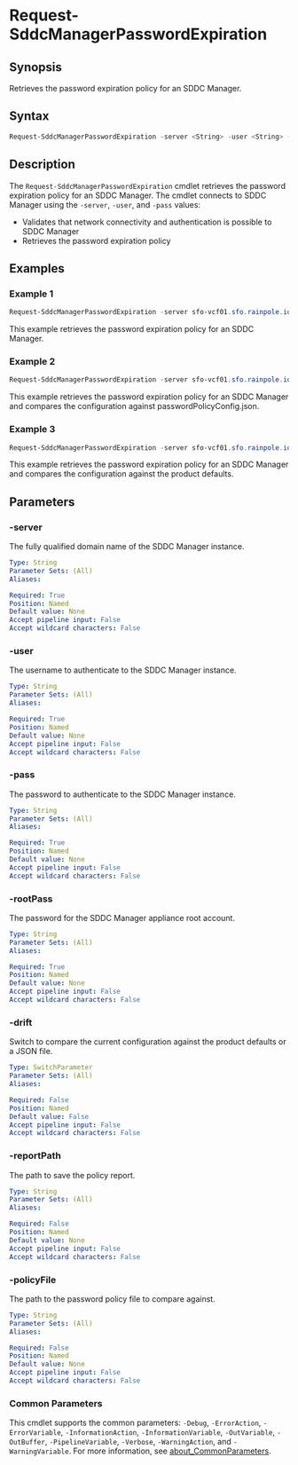 # Request-SddcManagerPasswordExpiration

## Synopsis

Retrieves the password expiration policy for an SDDC Manager.

## Syntax

```powershell
Request-SddcManagerPasswordExpiration -server <String> -user <String> -pass <String> -rootPass <String> [-drift] [-reportPath <String>] [-policyFile <String>] [<CommonParameters>]
```

## Description

The `Request-SddcManagerPasswordExpiration` cmdlet retrieves the password expiration policy for an SDDC Manager.
The cmdlet connects to SDDC Manager using the `-server`, `-user`, and `-pass` values:

- Validates that network connectivity and authentication is possible to SDDC Manager
- Retrieves the password expiration policy

## Examples

### Example 1

```powershell
Request-SddcManagerPasswordExpiration -server sfo-vcf01.sfo.rainpole.io -user administrator@vsphere.local -pass VMw@re1! -rootPass VMw@re1!
```

This example retrieves the password expiration policy for an SDDC Manager.

### Example 2

```powershell
Request-SddcManagerPasswordExpiration -server sfo-vcf01.sfo.rainpole.io -user administrator@vsphere.local -pass VMw@re1! -rootPass VMw@re1! -drift -reportPath "F:\Reporting" -policyFile "passwordPolicyConfig.json"
```

This example retrieves the password expiration policy for an SDDC Manager and compares the configuration against passwordPolicyConfig.json.

### Example 3

```powershell
Request-SddcManagerPasswordExpiration -server sfo-vcf01.sfo.rainpole.io -user administrator@vsphere.local -pass VMw@re1! -rootPass VMw@re1! -drift
```

This example retrieves the password expiration policy for an SDDC Manager and compares the configuration against the product defaults.

## Parameters

### -server

The fully qualified domain name of the SDDC Manager instance.

```yaml
Type: String
Parameter Sets: (All)
Aliases:

Required: True
Position: Named
Default value: None
Accept pipeline input: False
Accept wildcard characters: False
```

### -user

The username to authenticate to the SDDC Manager instance.

```yaml
Type: String
Parameter Sets: (All)
Aliases:

Required: True
Position: Named
Default value: None
Accept pipeline input: False
Accept wildcard characters: False
```

### -pass

The password to authenticate to the SDDC Manager instance.

```yaml
Type: String
Parameter Sets: (All)
Aliases:

Required: True
Position: Named
Default value: None
Accept pipeline input: False
Accept wildcard characters: False
```

### -rootPass

The password for the SDDC Manager appliance root account.

```yaml
Type: String
Parameter Sets: (All)
Aliases:

Required: True
Position: Named
Default value: None
Accept pipeline input: False
Accept wildcard characters: False
```

### -drift

Switch to compare the current configuration against the product defaults or a JSON file.

```yaml
Type: SwitchParameter
Parameter Sets: (All)
Aliases:

Required: False
Position: Named
Default value: False
Accept pipeline input: False
Accept wildcard characters: False
```

### -reportPath

The path to save the policy report.

```yaml
Type: String
Parameter Sets: (All)
Aliases:

Required: False
Position: Named
Default value: None
Accept pipeline input: False
Accept wildcard characters: False
```

### -policyFile

The path to the password policy file to compare against.

```yaml
Type: String
Parameter Sets: (All)
Aliases:

Required: False
Position: Named
Default value: None
Accept pipeline input: False
Accept wildcard characters: False
```

### Common Parameters

This cmdlet supports the common parameters: `-Debug`, `-ErrorAction`, `-ErrorVariable`, `-InformationAction`, `-InformationVariable`, `-OutVariable`, `-OutBuffer`, `-PipelineVariable`, `-Verbose`, `-WarningAction`, and `-WarningVariable`. For more information, see [about_CommonParameters](http://go.microsoft.com/fwlink/?LinkID=113216).
